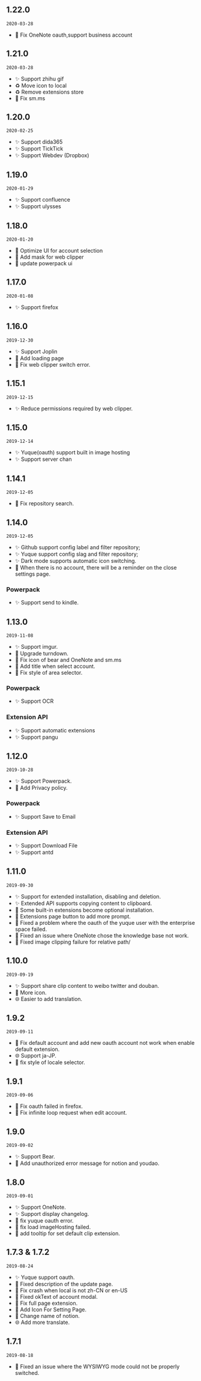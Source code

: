 ## 1.22.0

`2020-03-28`

- 🐛 Fix OneNote oauth,support business account

## 1.21.0

`2020-03-28`

- ✨ Support zhihu gif
- ♻️ Move icon to local
- ♻️ Remove extensions store
- 🐛 Fix sm.ms

## 1.20.0

`2020-02-25`

- ✨ Support dida365
- ✨ Support TickTick
- ✨ Support Webdev (Dropbox)

## 1.19.0

`2020-01-29`

- ✨ Support confluence
- ✨ Support ulysses

## 1.18.0

`2020-01-20`

- 💄 Optimize UI for account selection
- 💄 Add mask for web clipper
- 💄 update powerpack ui

## 1.17.0

`2020-01-08`

- ✨ Support firefox

## 1.16.0

`2019-12-30`

- ✨ Support Joplin
- 💄 Add loading page
- 🐛 Fix web clipper switch error.

## 1.15.1

`2019-12-15`

- ✨ Reduce permissions required by web clipper.

## 1.15.0

`2019-12-14`

- ✨ Yuque(oauth) support built in image hosting
- ✨ Support server chan

## 1.14.1

`2019-12-05`

- 🐛 Fix repository search.

## 1.14.0

`2019-12-05`

- ✨ Github support config label and filter repository;
- ✨ Yuque support config slag and filter repository;
- ✨ Dark mode supports automatic icon switching.
- 🐛 When there is no account, there will be a reminder on the close settings page.

### Powerpack

- ✨ Support send to kindle.

## 1.13.0

`2019-11-08`

- ✨ Support imgur.
- 🐛 Upgrade turndown.
- 💄 Fix icon of bear and OneNote and sm.ms
- 💄 Add title when select account.
- 💄 Fix style of area selector.

### Powerpack

- ✨ Support OCR

### Extension API

- ✨ Support automatic extensions
- ✨ Support pangu

## 1.12.0

`2019-10-28`

- ✨ Support Powerpack.
- 📝 Add Privacy policy.

### Powerpack

- ✨ Support Save to Email

### Extension API

- ✨ Support Download File
- ✨ Support antd

## 1.11.0

`2019-09-30`

- ✨ Support for extended installation, disabling and deletion.
- ✨ Extended API supports copying content to clipboard.
- 🎨 Some built-in extensions become optional installation.
- 💄 Extensions page button to add more prompt.
- 🐛 Fixed a problem where the oauth of the yuque user with the enterprise space failed.
- 🐛 Fixed an issue where OneNote chose the knowledge base not work.
- 🐛 Fixed image clipping failure for relative path/

## 1.10.0

`2019-09-19`

- ✨ Support share clip content to weibo twitter and douban.
- 💄 More icon.
- 🌐 Easier to add translation.

## 1.9.2

`2019-09-11`

- 🐛 Fix default account and add new oauth account not work when enable default extension.
- 🌐 Support ja-JP.
- 💄 fix style of locale selector.

## 1.9.1

`2019-09-06`

- 🐛 Fix oauth failed in firefox.
- 🐛 Fix infinite loop request when edit account.

## 1.9.0

`2019-09-02`

- ✨ Support Bear.
- 📝 Add unauthorized error message for notion and youdao.

## 1.8.0

`2019-09-01`

- ✨ Support OneNote.
- ✨ Support display changelog.
- 🐛 fix yuque oauth error.
- 🐛 fix load imageHosting failed.
- 📝 add tooltip for set default clip extension.

## 1.7.3 & 1.7.2

`2019-08-24`

- ✨ Yuque support oauth.
- 🐛 Fixed description of the update page.
- 🐛 Fix crash when local is not zh-CN or en-US
- 🐛 Fixed okText of account modal.
- 🐛 Fix full page extension.
- 💄 Add Icon For Setting Page.
- 💄 Change name of notion.
- 🌐 Add more translate.

## 1.7.1

`2019-08-18`

- 🐛 Fixed an issue where the WYSIWYG mode could not be properly switched.
